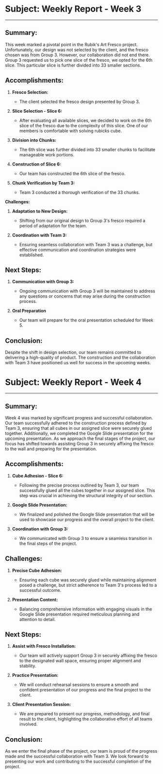 # Subject: Weekly Report - Week 3

---

## Summary:

This week marked a pivotal point in the Rubik's Art Fresco project. Unfortunately, our design was not selected by the client, and the fresco chosen was from Group 3. However, our collaboration did not end there. Group 3 requested us to pick one slice of the fresco, we opted for the 6th slice. This particular slice is further divided into 33 smaller sections.

## Accomplishments: 

1. **Fresco Selection:**
   - The client selected the fresco design presented by Group 3.

2. **Slice Selection - Slice 6:**
   - After evaluating all available slices, we decided to work on the 6th slice of the fresco due to the complexity of this slice. One of our members is comfortable with solving rubicks cube.

3. **Division into Chunks:**
   - The 6th slice was further divided into 33 smaller chunks to facilitate manageable work portions.

4. **Construction of Slice 6:**
   - Our team has constructed the 6th slice of the fresco.

5. **Chunk Verification by Team 3:**
   - Team 3 conducted a thorough verification of the 33 chunks. 
  
**Challenges:**

1. **Adaptation to New Design:**
   - Shifting from our original design to Group 3's fresco required a period of adaptation for the team.

2. **Coordination with Team 3:**
   - Ensuring seamless collaboration with Team 3 was a challenge, but effective communication and coordination strategies were established.

## Next Steps:

1. **Communication with Group 3:**
   - Ongoing communication with Group 3 will be maintained to address any questions or concerns that may arise during the construction process.

2. **Oral Preparation**
   - Our team will prepare for the oral presentation scheduled for Week 5.


## Conclusion:

Despite the shift in design selection, our team remains committed to delivering a high-quality of product. The construction and the collaboration with Team 3 have positioned us well for success in the upcoming weeks.

# Subject: Weekly Report - Week 4


---

## Summary:

Week 4 was marked by significant progress and successful collaboration. Our team successfully adhered to the construction process defined by Team 3, ensuring that all cubes in our assigned slice were securely glued together. Additionally, we completed the Google Slide presentation for the upcoming presentation. As we approach the final stages of the project, our focus has shifted towards assisting Group 3 in securely affixing the fresco to the wall and preparing for the presentation.

## Accomplishments:

1. **Cube Adhesion - Slice 6:**
   - Following the precise process outlined by Team 3, our team successfully glued all the cubes together in our assigned slice. This step was crucial in achieving the structural integrity of our section.

2. **Google Slide Presentation:**
   - We finalized and polished the Google Slide presentation that will be used to showcase our progress and the overall project to the client.

3. **Coordination with Group 3:**
   - We communicated with Group 3 to ensure a seamless transition in the final steps of the project.

## Challenges:

1. **Precise Cube Adhesion:**
   - Ensuring each cube was securely glued while maintaining alignment posed a challenge, but strict adherence to Team 3's process led to a successful outcome.

2. **Presentation Content:**
   - Balancing comprehensive information with engaging visuals in the Google Slide presentation required meticulous planning and attention to detail.

## Next Steps:

1. **Assist with Fresco Installation:**
   - Our team will actively support Group 3 in securely affixing the fresco to the designated wall space, ensuring proper alignment and stability.

2. **Practice Presentation:**
   - We will conduct rehearsal sessions to ensure a smooth and confident presentation of our progress and the final project to the client.

3. **Client Presentation Session:**
   - We are prepared to present our progress, methodology, and final result to the client, highlighting the collaborative effort of all teams involved.


## Conclusion:

As we enter the final phase of the project, our team is proud of the progress made and the successful collaboration with Team 3. We look forward to presenting our work and contributing to the successful completion of the project.

